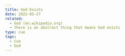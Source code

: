 ```yaml
---
title: God Exists
date: 2022-05-27
related:
  - God (en.wikipedia.org)
  - there is an abstract thing that means God exists
type: cue
tags:
  - Cue
  - God
---
```

